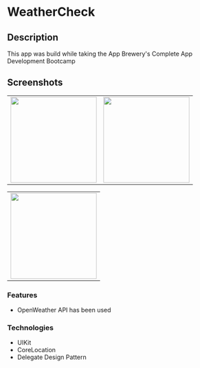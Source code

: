 # WeatherCheck

## Description

This app was build while taking the App Brewery's Complete App Development Bootcamp

## Screenshots

 <table align = "center">
  <tr>
    <td><img src="https://user-images.githubusercontent.com/30757557/183130742-a1c608d0-f4c6-42f3-bb90-d6a90c52ee3f.png" width="200"></td>
    <td><img src="https://user-images.githubusercontent.com/30757557/183131376-01c5ddd9-153a-4a25-a95c-a49a456d8994.PNG" width="200"></td>
  </tr>
 </table>

  <table align = "center">
  <tr>
       <td><img src="https://user-images.githubusercontent.com/30757557/183131660-e1097f84-2f9c-4a6b-875c-dc880c23e8be.mp4" width="200"></td>
  </tr>
 </table>

### Features
- OpenWeather API has been used


### Technologies
- UIKit
- CoreLocation
- Delegate Design Pattern
